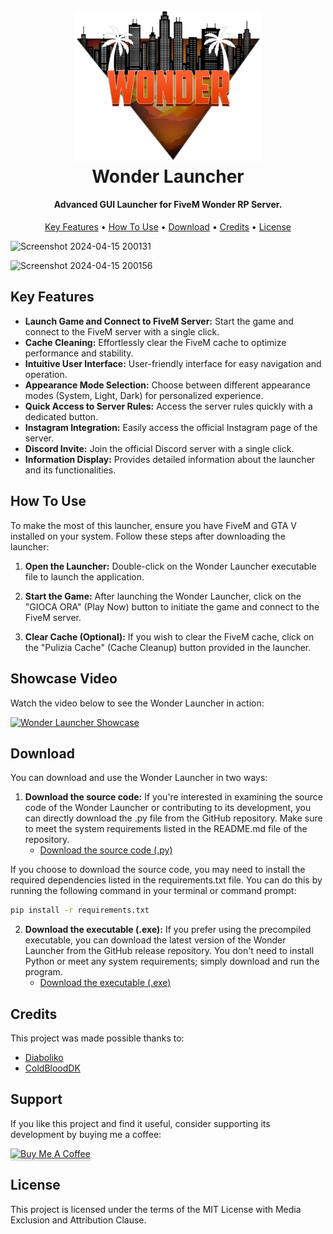 <h1 align="center">
    <br>
    <img src="images\logo.png" alt="FiveM Launcher" width="300"></a>
    <br>
    Wonder Launcher
    <br>
</h1>

<h4 align="center">Advanced GUI Launcher for FiveM Wonder RP Server.</h4>

<p align="center">
    <a href="#key-features">Key Features</a> •
    <a href="#how-to-use">How To Use</a> •
    <a href="#download">Download</a> •
    <a href="#credits">Credits</a> •
    <a href="#license">License</a>
</p>

![Screenshot 2024-04-15 200131](https://github.com/DiabolikoMods/WonderLauncher/assets/114475600/39471cf6-e6cf-490c-9a52-8fa7e92d73f0)

![Screenshot 2024-04-15 200156](https://github.com/DiabolikoMods/WonderLauncher/assets/114475600/54e2076a-dea0-4a74-9591-cbfb9c79735e)

## Key Features

- **Launch Game and Connect to FiveM Server:** Start the game and connect to the FiveM server with a single click.
- **Cache Cleaning:** Effortlessly clear the FiveM cache to optimize performance and stability.
- **Intuitive User Interface:** User-friendly interface for easy navigation and operation.
- **Appearance Mode Selection:** Choose between different appearance modes (System, Light, Dark) for personalized experience.
- **Quick Access to Server Rules:** Access the server rules quickly with a dedicated button.
- **Instagram Integration:** Easily access the official Instagram page of the server.
- **Discord Invite:** Join the official Discord server with a single click.
- **Information Display:** Provides detailed information about the launcher and its functionalities.

## How To Use

To make the most of this launcher, ensure you have FiveM and GTA V installed on your system. Follow these steps after downloading the launcher:

1. **Open the Launcher:** Double-click on the Wonder Launcher executable file to launch the application.

2. **Start the Game:** After launching the Wonder Launcher, click on the "GIOCA ORA" (Play Now) button to initiate the game and connect to the FiveM server.

3. **Clear Cache (Optional):** If you wish to clear the FiveM cache, click on the "Pulizia Cache" (Cache Cleanup) button provided in the launcher.

## Showcase Video

Watch the video below to see the Wonder Launcher in action:

[![Wonder Launcher Showcase](https://img.youtube.com/vi/VDjYJ5GBbN8/hqdefault.jpg)](https://www.youtube.com/embed/VDjYJ5GBbN8)

## Download

You can download and use the Wonder Launcher in two ways:

1. **Download the source code:** If you're interested in examining the source code of the Wonder Launcher or contributing to its development, you can directly download the .py file from the GitHub repository. Make sure to meet the system requirements listed in the README.md file of the repository.
   - [Download the source code (.py)](https://github.com/DiabolikoMods/WonderLauncher/blob/main/main.py)

If you choose to download the source code, you may need to install the required dependencies listed in the requirements.txt file. You can do this by running the following command in your terminal or command prompt:
```bash
pip install -r requirements.txt
```

2. **Download the executable (.exe):** If you prefer using the precompiled executable, you can download the latest version of the Wonder Launcher from the GitHub release repository. You don't need to install Python or meet any system requirements; simply download and run the program.
   - [Download the executable (.exe)](https://github.com/DiabolikoMods/WonderLauncher/releases/download/python/Wonder.Launcher.exe)

## Credits

This project was made possible thanks to:

* <a href="https://github.com/DiabolikoMods">Diaboliko</a>
* <a href="https://github.com/ColdbloodDK">ColdBloodDK</a>

## Support

If you like this project and find it useful, consider supporting its development by buying me a coffee:

<a href="https://www.buymeacoffee.com/diaboliko" target="_blank"><img src="https://www.buymeacoffee.com/assets/img/custom_images/purple_img.png" alt="Buy Me A Coffee" style="height: 41px !important;width: 174px !important;box-shadow: 0px 3px 2px 0px rgba(190, 190, 190, 0.5) !important;-webkit-box-shadow: 0px 3px 2px 0px rgba(190, 190, 190, 0.5) !important;" ></a>

## License

This project is licensed under the terms of the MIT License with Media Exclusion and Attribution Clause.
